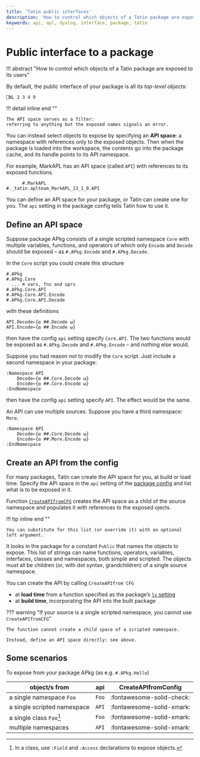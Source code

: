```yaml
---
title: 'Tatin public interfaces'
description: 'How to control which objects of a Tatin package are exposed as its public interface'
keywords: api, apl, dyalog, interface, package, tatin
---
```

# Public interface to a package

!!! abstract "How to control which objects of a Tatin package are exposed to its users"

<!-- 
FIXME What?
These cover functions are one-line dfns that call the function with the same name one level above. Because they are one-liners the Tracer will ignore them: it is not possible to trace into a one-line dfn. Most of the time this is a blessing, but sometimes it is a curse.
 -->
By default, the public interface of your package is all its _top-level objects_:

    ⎕NL 2 3 4 9

!!! detail inline end ""

    The API space serves as a filter:
    referring to anything but the exposed names signals an error.

You can instead select objects to expose
by specifying an **API space**: a namespace with references only to the exposed objects.
Then when the package is loaded into the workspace, the contents go into the package cache,
and its handle points to its API namespace.

For example, MarkAPL has an API space (called `API`) with references to its exposed functions.
```apl
      #.MarkAPL
#._tatin.aplteam_MarkAPL_13_1_0.API
```
You can define an API space for your package, or Tatin can create one for you.
The `api` setting in the package config tells Tatin how to use it.


## Define an API space

Suppose package APkg consists of a single scripted namespace `Core` with multiple variables, functions, and operators of which only `Encode` and `Decode` should be exposed
– as `#.APkg.Encode` and `#.APkg.Decode`.

In the `Core` script you could create this structure
```
#.APkg
#.APkg.Core
  ... ⍝ vars, fns and oprs
#.APkg.Core.API
#.APkg.Core.API.Encode
#.APkg.Core.API.Decode
```
with these definitions
```apl
API.Decode←{⍺ ##.Decode ⍵}
API.Encode←{⍺ ##.Encode ⍵}
```
then have the config `api` setting specify `Core.API`.
The two functions would be exposed as `#.APkg.Decode` and `#.APkg.Encode`
– and nothing else would.
<!-- FIXME Could you, though? -->

Suppose you had reason _not_ to modify the `Core` script.
Just include a second namespace in your package:
```apl
:Namespace API
    Decode←{⍺ ##.Core.Decode ⍵}
    Encode←{⍺ ##.Core.Encode ⍵}
:EndNamespace
```
then have the config `api` setting specify `API`.
The effect would be the same.

An API can use multiple sources.
Suppose you have a third namespace: `More`.
```apl
:Namespace API
    Decode←{⍺ ##.Core.Decode ⍵}
    Encode←{⍺ ##.More.Encode ⍵}
:EndNamespace
```


## Create an API from the config

For many packages, Tatin can create the API space for you, at build or load time.
Specify the API space in the `api` setting of the [package config](package-configuration#stadard-settings) and list what is to be exposed in it.

Function [`CreateAPIfromCFG`](api.md#create-api-from-cfg) creates the API space as a child of the source namespace and populates it with references to the exposed ojects.

!!! tip inline end ""

    You can substitute for this list (or override it) with an optional left argument.

It looks in the package for a constant `Public` that names the objects to expose.
This list of strings can name functions, operators, variables, interfaces, classes and namespaces, both simple and scripted.
The objects must all be children (or, with dot syntax, grandchildren) of a single source namespace.


You can create the API by calling `CreateAPIfrom CFG`

-   at **load time** from a function specified as the package’s [`lx` setting](package-configuration.md#standard-settings)
-   at **build time**, incorporating the API into the built package


??? warning "If your source is a single scripted namespace, you cannot use `CreateAPIfromCFG`"

    The function cannot create a child space of a scripted namespace.

    Instead, define an API space directly: see above.

<!-- 
You don’t need a function `Public` here.
Its only purpose is to be called by `CreateAPIfromCFG` and here the job is done instead by you.
 -->

<!-- 
FIXME Move down the page
!!! warning "A function or operator cannot be the API"

    If your package exposes just a single function or operator,
    make its parent workspace the API space.

    The restriction helps avoid confusion, but there is also a technical issue.
    Tatin creates a reference to the API space.
    Although in Dyalog APL one can (sort of) create references
    to monadic, ambivalent, and dyadic functions,
    it is not possible for operators or niladic functions.
 -->

## Some scenarios

To expose from your package APkg (as e.g. `#.APkg.Hello`)

object/s from                 | api   | CreateAPIfromConfig
------------------------------|-------|--------------------------
a single namespace `Foo`      | `Foo` | :fontawesome-solid-check:
a single scripted namespace   | `API` | :fontawesome-solid-xmark:
a single class `Foo`[^access] | `Foo` | :fontawesome-solid-xmark:
multiple namespaces           | `API` | :fontawesome-solid-xmark:

[^access]: In a class, use `:Field` and `:Access` declarations to expose objects.


<!-- 
FIXME This seems like a terrible idea.
Why install in the workspace root and then access through a namespace?
##### Restricting what's "public"

The user might want to expose only a subset of functions/operators of a namespace (classes have such an interface anyway: `:Public Shared`), and in that case, the user must not only specify `api`, but also structure her code accordingly.

If the name of the package is `pkgName`, and it is loaded into `#`, and you want to expose only the functions `Run` and `CreateParmSpace`, then the recommended way of doing this is to create a sub-namespace with the name (say) `MyAPI` and populate it with two functions:

* `Run`:

  ```
  Run←{⍺←⊢ ⋄ ⍺ ##.Run ⍵}
  ```

  (Assumes that `Run` takes an optional left argument)

* `CreateParmSpace`:

  ```
  CreateParmSpace←{##.CreateParmSpace ⍵}
  ```

  (Assumes that `CreateParmSpace` does not accept a left argument)

Finally, you need to specify `api: "MyAPI"` in the package config file.

Calling the function `Run` (after loading the package) would then require:

```
      #.PkgName.Run
```

To the outside world, only two functions are visible:

```
      #.PkgName.⎕nl ⍳16
#.Foo.Run
#.Foo.CreateParmSpace
```

Similarly, if `PkgName` consists of the two namespaces `Boo` and `Goo`, and `Run` and `CreateParmSpace` live in `Boo`, then you could also have a sub-namespace `Boo.API` that hosts `Run` and `CreateParmSpace`, and `api` would be `Boo.API`, while calls are still `PkgName.Run` and `PkgName.CreateParmSpace`.

 -->